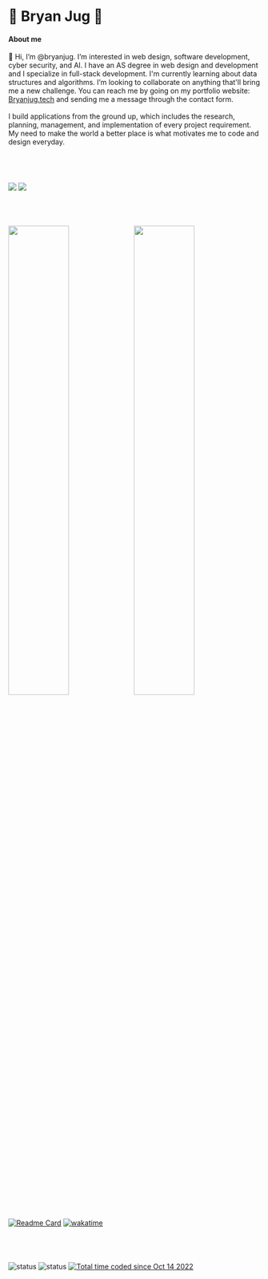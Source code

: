 <h1>👾 Bryan Jug 👾</h1>
<h4>About me</h4>
👋 Hi, I’m @bryanjug. I’m interested in web design, software development, cyber security, and AI. I have an AS degree in web design and development and I specialize in full-stack development. I'm currently learning about data structures and algorithms. I’m looking to collaborate on anything that'll bring me a new challenge. You can reach me by going on my portfolio website: <a href="https://bryanjug.tech" target="_blank">Bryanjug.tech</a> and sending me a message through the contact form.
<br><br>
I build applications from the ground up, which includes the research, planning, management, and implementation of every project requirement. My need to make the world a better place is what motivates me to code and design everyday.

#
<br>

<img align="center" style="" src="https://github-readme-stats.vercel.app/api?username=bryanjug&show_icons=true&theme=dark&count_private=true&include_all_commits=true&line_height=28&bg_color=60,0c0c0c,2b0077&card_width=480"/> <img align="center" style="" src="https://github-readme-stats.vercel.app/api/top-langs/?username=bryanjug&theme=dark&langs_count=10&bg_color=60,0c0c0c,2b0077&layout=compact"/>

#
<br>

<img align="center" src="https://wakatime.com/share/@Bryanjug/044f888d-033a-46fa-a25b-bb02e3e1e4f0.png" style="width:49%;"/> <img style="width:49%;" align="center" src="https://wakatime.com/share/@Bryanjug/8e09b562-cdfe-432e-b107-b046e7bd24ee.png" />

#
<br>

[![Readme Card](https://github-readme-stats.vercel.app/api/pin/?username=bryanjug&repo=netflix-clone)](https://github.com/bryanjug/netflix-clone)
<a href="https://wakatime.com/badge/user/8638c9ab-2b3e-4e7f-b363-33cf54806699/project/9f2f66a7-a5c2-4000-8285-56a006d8de1c"><img src="https://wakatime.com/badge/user/8638c9ab-2b3e-4e7f-b363-33cf54806699/project/9f2f66a7-a5c2-4000-8285-56a006d8de1c.svg" alt="wakatime"></a>

#
<br>

![status](https://badge.stateful.com/bryanjug/status.svg) ![status](https://badge.stateful.com/bryanjug/dnd.svg) <a href="https://wakatime.com/@8638c9ab-2b3e-4e7f-b363-33cf54806699"><img src="https://wakatime.com/badge/user/8638c9ab-2b3e-4e7f-b363-33cf54806699.svg" alt="Total time coded since Oct 14 2022" /></a>
